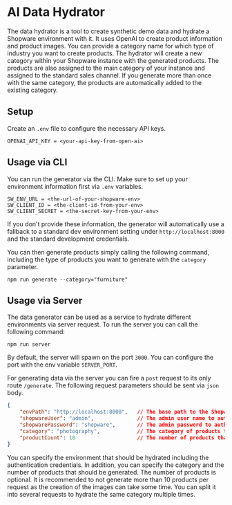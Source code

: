 # AI Data Hydrator
The data hydrator is a tool to create synthetic demo data and hydrate a Shopware environment with it. It uses OpenAI to create product information and product images. You can provide a category name for which type of industry you want to create products. The hydrator will create a new category within your Shopware instance with the generated products. The products are also assigned to the main category of your instance and assigned to the standard sales channel. If you generate more than once with the same category, the products are automatically added to the existing category.

## Setup
Create an `.env` file to configure the necessary API keys.

```
OPENAI_API_KEY = <your-api-key-from-open-ai>
```

## Usage via CLI
You can run the generator via the CLI. Make sure to set up your environment information first via `.env` variables.

```
SW_ENV_URL = <the-url-of-your-shopware-env>
SW_CLIENT_ID = <the-client-id-from-your-env>
SW_CLIENT_SECRET = <the-secret-key-from-your-env>
```
If you don't provide these information, the generator will automatically use a fallback to a standard dev environment setting under `http://localhost:8000` and the standard development credentials.

You can then generate products simply calling the following command, including the type of products you want to generate with the `category` parameter.

```
npm run generate --category="furniture"
```

## Usage via Server
The data generator can be used as a service to hydrate different environments via server request. To run the server you can call the following command:

```
npm run server
```

By default, the server will spawn on the port `3000`. You can configure the port with the env variable `SERVER_PORT`.

For generating data via the server you can fire a `post` request to its only route `/generate`. The following request parameters should be sent via `json` body.

```JSON
{
    "envPath": "http://localhost:8000",   // The base path to the Shopware instance.
    "shopwareUser": "admin",              // The admin user name to authenticate with the instance.
    "shopwarePassword": "shopware",       // The admin password to authenticate with the instance.
    "category": "photography",            // The category of products that should be generated.
    "productCount": 10                    // The number of products that should be generade. (Optional, Default: 10)
}
```

You can specify the environment that should be hydrated including the authentication credentials. In addition, you can specify the category and the number of products that should be generated. The number of products is optional. It is recommended to not generate more than 10 products per request as the creation of the images can take some time. You can split it into several requests to hydrate the same category multiple times.